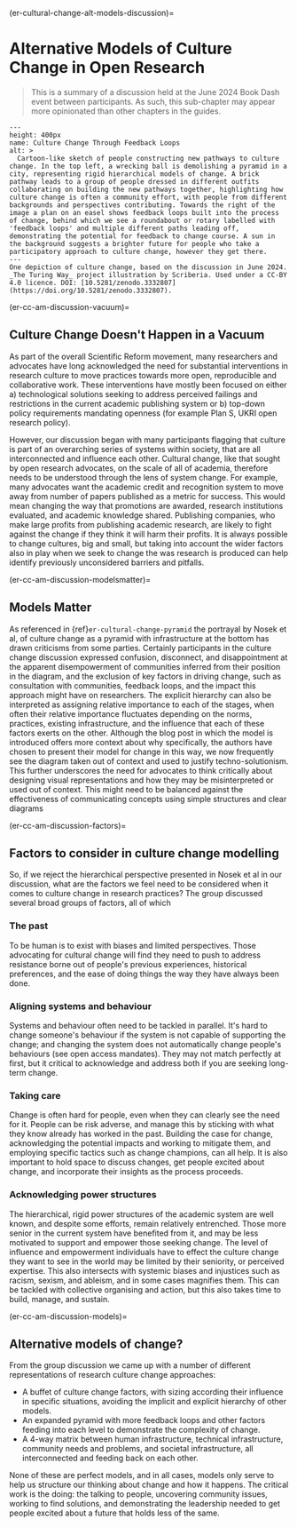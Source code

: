 (er-cultural-change-alt-models-discussion)=
# Alternative Models of Culture Change in Open Research

> This is a summary of a discussion held at the June 2024 Book Dash event between participants.
> As such, this sub-chapter may appear more opinionated than other chapters in the guides.

```{figure} ../../figures/feedback-loop-process.*
---
height: 400px
name: Culture Change Through Feedback Loops
alt: >
  Cartoon-like sketch of people constructing new pathways to culture change. In the top left, a wrecking ball is demolishing a pyramid in a city, representing rigid hierarchical models of change. A brick pathway leads to a group of people dressed in different outfits collaborating on building the new pathways together, highlighting how culture change is often a community effort, with people from different backgrounds and perspectives contributing. Towards the right of the image a plan on an easel shows feedback loops built into the process of change, behind which we see a roundabout or rotary labelled with 'feedback loops' and multiple different paths leading off, demonstrating the potential for feedback to change course. A sun in the background suggests a brighter future for people who take a participatory approach to culture change, however they get there. 
---
One depiction of culture change, based on the discussion in June 2024.
_The Turing Way_ project illustration by Scriberia. Used under a CC-BY 4.0 licence. DOI: [10.5281/zenodo.3332807](https://doi.org/10.5281/zenodo.3332807).
```

(er-cc-am-discussion-vacuum)=
## Culture Change Doesn't Happen in a Vacuum
As part of the overall Scientific Reform movement, many researchers and advocates have long acknowledged the need for substantial interventions in research culture to move practices towards more open, reproducible and collaborative work. 
These interventions have mostly been focused on either a) technological solutions seeking to address perceived failings and restrictions in the current academic publishing system or b) top-down policy requirements mandating openness (for example Plan S, UKRI open research policy).

However, our discussion began with many participants flagging that culture is part of an overarching series of systems within society, that are all interconnected and influence each other. 
Cultural change, like that sought by open research advocates, on the scale of all of academia, therefore needs to be understood through the lens of system change. 
For example, many advocates want the academic credit and recognition system to move away from number of papers published as a metric for success. 
This would mean changing the way that promotions are awarded, research institutions evaluated, and academic knowledge shared. 
Publishing companies, who make large profits from publishing academic research, are likely to fight against the change if they think it will harm their profits. 
It is always possible to change cultures, big and small, but taking into account the wider factors also in play when we seek to change the was research is produced can help identify previously unconsidered barriers and pitfalls.

(er-cc-am-discussion-modelsmatter)=
## Models Matter 
As referenced in {ref}`er-cultural-change-pyramid` the portrayal by Nosek et al, of culture change as a pyramid with infrastructure at the bottom has drawn criticisms from some parties. 
Certainly participants in the culture change discussion expressed confusion, disconnect, and disappointment at the apparent disempowerment of communities inferred from their position in the diagram, and the exclusion of key factors in driving change, such as consultation with communities, feedback loops, and the impact this approach might have on researchers.
The explicit hierarchy can also be interpreted as assigning relative importance to each of the stages, when often their relative importance fluctuates depending on the norms, practices, existing infrastructure, and the influence that each of these factors exerts on the other. 
Although the blog post in which the model is introduced offers more context about why specifically, the authors have chosen to present their model for change in this way, we now frequently see the diagram taken out of context and used to justify techno-solutionism.
This further underscores the need for advocates to think critically about designing visual representations and how they may be misinterpreted or used out of context.
This might need to be balanced against the effectiveness of communicating concepts using simple structures and clear diagrams

(er-cc-am-discussion-factors)=
## Factors to consider in culture change modelling

So, if we reject the hierarchical perspective presented in Nosek et al in our discussion, what are the factors we feel need to be considered when it comes to culture change in research practices?
The group discussed several broad groups of factors, all of which 

### The past 
To be human is to exist with biases and limited perspectives. 
Those advocating for cultural change will find they need to push to address resistance borne out of people's previous experiences, historical preferences, and the ease of doing things the way they have always been done. 

### Aligning systems and behaviour 
Systems and behaviour often need to be tackled in parallel. 
It's hard to change someone's behaviour if the system is not capable of supporting the change; and changing the system does not automatically change people's behaviours (see open access mandates).
They may not match perfectly at first, but it critical to acknowledge and address both if you are seeking long-term change.

### Taking care 
Change is often hard for people, even when they can clearly see the need for it. 
People can be risk adverse, and manage this by sticking with what they know already has worked in the past. 
Building the case for change, acknowledging the potential impacts and working to mitigate them, and employing specific tactics such as change champions, can all help.
It is also important to hold space to discuss changes, get people excited about change, and incorporate their insights as the process proceeds.

### Acknowledging power structures
The hierarchical, rigid power structures of the academic system are well known, and despite some efforts, remain relatively entrenched.
Those more senior in the current system have benefited from it, and may be less motivated to support and empower those seeking change. 
The level of influence and empowerment individuals have to effect the culture change they want to see in the world may be limited by their seniority, or perceived expertise. 
This also intersects with systemic biases and injustices such as racism, sexism, and ableism, and in some cases magnifies them. 
This can be tackled with collective organising and action, but this also takes time to build, manage, and sustain. 

(er-cc-am-discussion-models)=
## Alternative models of change? 
From the group discussion we came up with a number of different representations of research culture change approaches:

* A buffet of culture change factors, with sizing according their influence in specific situations, avoiding the implicit and explicit hierarchy of other models.
* An expanded pyramid with more feedback loops and other factors feeding into each level to demonstrate the complexity of change.
* A 4-way matrix between human infrastructure, technical infrastructure, community needs and problems, and societal infrastructure, all interconnected and feeding back on each other. 

None of these are perfect models, and in all cases, models only serve to help us structure our thinking about change and how it happens. 
The critical work is the doing: the talking to people, uncovering community issues, working to find solutions, and demonstrating the leadership needed to get people excited about a future that holds less of the same. 
